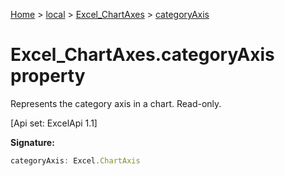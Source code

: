 [Home](./index) &gt; [local](local.md) &gt; [Excel\_ChartAxes](local.excel_chartaxes.md) &gt; [categoryAxis](local.excel_chartaxes.categoryaxis.md)

# Excel\_ChartAxes.categoryAxis property

Represents the category axis in a chart. Read-only. 

 \[Api set: ExcelApi 1.1\]

**Signature:**
```javascript
categoryAxis: Excel.ChartAxis
```
